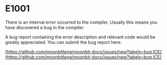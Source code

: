 # E1001

There is an internal error occurred to the compiler. Usually this means you have
discovered a bug in the compiler.

A bug report containing the error description and relevant code would be
greatly appreciated. You can submit the bug report here:

[https://github.com/moonbitlang/moonbit-docs/issues/new?labels=bug,ICE](https://github.com/moonbitlang/moonbit-docs/issues/new?labels=bug,ICE)
